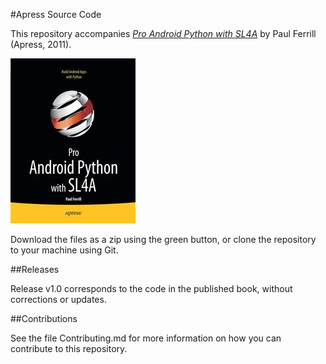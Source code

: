 #Apress Source Code

This repository accompanies [*Pro Android Python with SL4A*](http://www.apress.com/9781430235699) by Paul Ferrill (Apress, 2011).

![Cover image](9781430235699.jpg)

Download the files as a zip using the green button, or clone the repository to your machine using Git.

##Releases

Release v1.0 corresponds to the code in the published book, without corrections or updates.

##Contributions

See the file Contributing.md for more information on how you can contribute to this repository.
